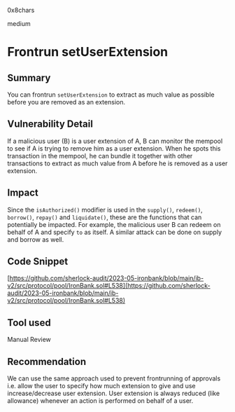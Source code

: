 0x8chars

medium

# Frontrun setUserExtension

## Summary

You can frontrun `setUserExtension` to extract as much value as possible before you are removed as an extension.

## Vulnerability Detail

If a malicious user (B) is a user extension of A, B can monitor the mempool to see if A is trying to remove him as a user extension. When he spots this transaction in the mempool, he can bundle it together with other transactions to extract as much value from A before he is removed as a user extension.
## Impact

Since the `isAuthorized()` modifier is used in the `supply()`, `redeem()`, `borrow()`, `repay()` and `liquidate()`, these are the functions that can potentially be impacted. For example, the malicious user B can redeem on behalf of A and specify `to` as itself. A similar attack can be done on supply and borrow as well.
## Code Snippet
[https://github.com/sherlock-audit/2023-05-ironbank/blob/main/ib-v2/src/protocol/pool/IronBank.sol#L538](https://github.com/sherlock-audit/2023-05-ironbank/blob/main/ib-v2/src/protocol/pool/IronBank.sol#L538)
## Tool used

Manual Review

## Recommendation
We can use the same approach used to prevent frontrunning of approvals i.e. allow the user to specify how much extension to give and use increase/decrease user extension. User extension is always reduced (like allowance) whenever an action is performed on behalf of a user.